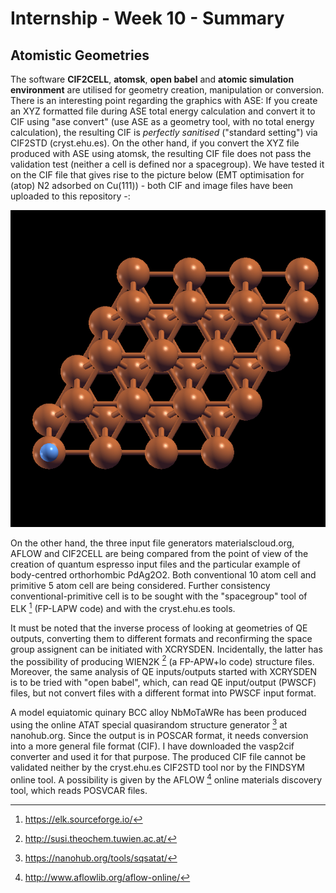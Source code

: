 
# Internship - Week 10 - Summary

## Atomistic Geometries

The software **CIF2CELL**, **atomsk**, **open babel** and **atomic simulation environment** are utilised for geometry creation, manipulation or conversion. There is an interesting point regarding the graphics with ASE: If you create an XYZ formatted file during ASE total energy calculation and convert it to CIF using "ase convert" (use ASE as a geometry tool, with no total energy calculation), the resulting CIF is *perfectly sanitised* ("standard setting") via CIF2STD (cryst.ehu.es). On the other hand, if you convert the XYZ file produced with ASE using atomsk, the resulting CIF file does not pass the validation test (neither a cell is defined nor a spacegroup). We have tested it on the CIF file that gives rise to the picture below (EMT optimisation for (atop) N2 adsorbed on Cu(111)) - both CIF and image files have been uploaded to this repository -:

![](slabase.png) 

On the other hand, the three input file generators materialscloud.org, AFLOW and CIF2CELL are being compared from the point of view of the creation of quantum espresso input files and the particular example of body-centred orthorhombic PdAg2O2. Both conventional 10 atom cell and primitive 5 atom cell are being considered. Further consistency conventional-primitive cell is to be sought with the "spacegroup" tool of ELK [^1] (FP-LAPW code) and with the cryst.ehu.es tools.

It must be noted that the inverse process of looking at geometries of QE outputs, converting them to different formats and reconfirming the space group assignent can be initiated with XCRYSDEN. Incidentally, the latter has the possibility of producing WIEN2K [^2] (a FP-APW+lo code) structure files. Moreover, the same analysis of QE inputs/outputs started with XCRYSDEN is to be tried with "open babel", which, can read QE input/output (PWSCF) files, but not convert files with a different format into PWSCF input format.

A model equiatomic quinary BCC alloy NbMoTaWRe has been produced using the online ATAT special quasirandom structure generator [^3] at nanohub.org. Since the output is in POSCAR format, it needs conversion into a more general file format (CIF). I have downloaded the vasp2cif converter and used it for that purpose. The produced CIF file cannot be validated neither by the cryst.ehu.es CIF2STD tool nor by the FINDSYM online tool. A possibility is given by the AFLOW [^4] online materials discovery tool, which reads POSVCAR files.

[^1]: https://elk.sourceforge.io/
[^2]: http://susi.theochem.tuwien.ac.at/
[^3]: https://nanohub.org/tools/sqsatat/
[^4]: http://www.aflowlib.org/aflow-online/

